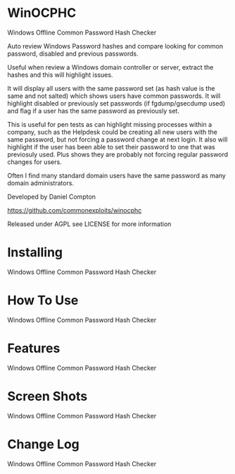 WinOCPHC
========

Windows Offline Common Password Hash Checker

Auto review Windows Password hashes and compare looking for common password, disabled and previous passwords.

Useful when review a Windows domain controller or server, extract the hashes and this will highlight issues.

It will display all users with the same password set (as hash value is the same and not salted) which shows users have common passwords.
It will highlight disabled or previously set passwords (if fgdump/gsecdump used) and flag if a user has the same password as previously set.

This is useful for pen tests as can highlight missing processes within a company, such as the Helpdesk could be creating all new users with the same password, but not forcing a password change at next login.
It also will highlight if the user has been able to set their password to one that was previosuly used. Plus shows they are probably not forcing regular password changes for users.

Often I find many standard domain users have the same password as many domain administrators.

Developed by Daniel Compton

https://github.com/commonexploits/winocphc

Released under AGPL see LICENSE for more information


Installing
========

Windows Offline Common Password Hash Checker

How To Use
========

Windows Offline Common Password Hash Checker


Features
========

Windows Offline Common Password Hash Checker


Screen Shots
========

Windows Offline Common Password Hash Checker


Change Log
========

Windows Offline Common Password Hash Checker


